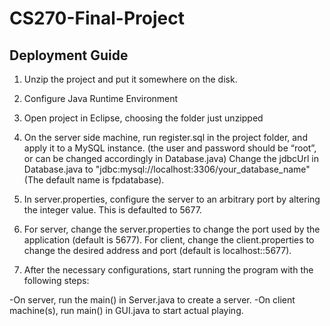 # CS270-Final-Project

## Deployment Guide
1. Unzip the project and put it somewhere on the disk. 

2. Configure Java Runtime Environment

3. Open project in Eclipse, choosing the folder just unzipped

4. On the server side machine, run register.sql in the project folder, and apply it to a MySQL instance. (the user and password should be “root”, or can be changed accordingly in Database.java) Change the jdbcUrl in Database.java to "jdbc:mysql://localhost:3306/your_database_name" (The default name is fpdatabase). 

5. In server.properties, configure the server to an arbitrary port by altering the integer value. This is defaulted to 5677. 

6. For server, change the server.properties to change the port used by the application (default is 5677). For client, change the client.properties to change the desired address and port (default is localhost::5677). 

7. After the necessary configurations, start running the program with the following steps:

  -On server, run the main() in Server.java to create a server.
  -On client machine(s), run main() in GUI.java to start actual playing.

